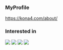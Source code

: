 <!-- https://github.com/lowlighter/metrics -->

### MyProfile
https://kona4.com/about/

### Interested in
![](https://img.shields.io/badge/Ruby-ff3333.svg?logo=ruby&style=for-the-badge)
![](https://img.shields.io/badge/-TypeScript-F9DC3E.svg?logo=typescript&style=for-the-badge)
![](https://img.shields.io/badge/Go-994599.svg?logo=go&style=for-the-badge)
![](https://img.shields.io/badge/-Unity-1389FD.svg?logo=unity&style=for-the-badge)

<!-- [![Top Langs](https://github-readme-stats.vercel.app/api/top-langs/?username=kngy0306&layout=compact&theme=onedark)](https://github.com/kngy0306/github-readme-stats) -->

<!-- 
### Top Languages
<img alt="Top Languages" src="https://github-readme-stats.vercel.app/api/top-langs/?username=kngy0306&langs_count=10&layout=compact&hide_border=true&&title_color=777777&text_color=777777&icon_color=777777&bg_color=00000000&border_color=00000000&hide=Jupyter%20Notebook" width="50%" /> -->
